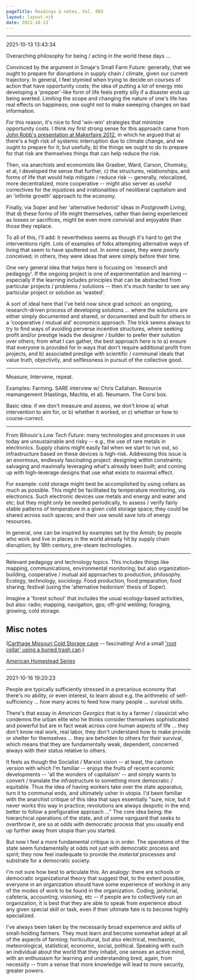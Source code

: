 ```yaml
---
pageTitle: Readings & notes, Vol. 003
layout: layout.njk
date: 2021-10-13
---
```


---
2021-10-13 13:43:34

Overarching philosophy for being / acting in the world these days ...

Convinced by the argument in Smaje's Small Farm Future:  generally, that we ought to prepare for disruptions in supply chain / climate, given our current trajectory.  In general, I feel stymied when trying to decide on courses of action that have opportunity costs; the idea of putting a lot of energy into developing a 'prepper'-like form of life feels pretty silly if a disaster ends up being averted.  Limiting the scope and changing the nature of one's life has real effects on happiness; one ought not to make sweeping changes on bad information.

For this reason, it's nice to find 'win-win' strategies that minimize opportunity costs.  I think my first strong sense for this approach came from [John Robb's presentation at Makerfaire 2012](https://www.youtube.com/watch?v=g1anGhU2880), in which he argued that a) there's a high risk of systemic interruption due to climate change, and we ought to prepare for it; but usefully, b) the things we ought to do to prepare for that risk are themselves things that can help reduce the risk. 

Then, via anarchists and economists like Graeber, Ward, Carson, Chomsky, et al, I developed the sense that further, c) the structures, relationships, and forms of life that would help mitigate / reduce risk -- generally, relocalized, more decentralized, more cooperative -- might also server as useful correctives for the injustices and irrationalities of neoliberal capitalism and an 'infinite growth' approach to the economy.  

Finally, via Soper and her 'alternative hedonist' ideas in *Postgrowth Living*, that d) these forms of life might themselves, rather than being experienced as losses or sacrifices, might be even more convivial and enjoyable than those they replace.

To all of this, I'll add: it nevertheless seems as though it's hard to get the interventions right.  Lots of examples of folks attempting alternative ways of living that seem to have sputtered out.  In some cases, they were poorly conceived; in others, they were ideas that were simply before their time.

One very general idea that helps here is focusing on 'research and pedagogy'.  If the ongoing project is one of experimentation and learning -- especially if the learning includes principles that can be abstracted from particular projects / problems / solutions -- then it's much harder to see any particular project or solution as 'wasted'.  

A sort of ideal here that I've held now since grad school:  an ongoing, research-driven process of developing solutions ... where the solutions are either simply documented and shared, or documented and built for others in a 'cooperative / mutual aid' economics approach.  The trick seems always to try to find ways of avoiding perverse incentive structures, where seeking profit and/or prestige leads the designer / builder to prefer their solution over others; from what I can gather, the best approach here is to a) ensure that everyone is provided for in ways that don't require additional profit from projects, and b) associated prestige with scientific / communal ideals that value truth, objectivity, and selflessness in pursuit of the collective good.

---

Measure, Intervene, repeat.

Examples: Farming. SARE interview w/ Chris Callahan. Resource mamangement (Hastings, Machta, et al).  Neumann. The Corsi box.

Basic idea:  if we don't measure and assess, we don't know a) what intervention to aim for, or b) whether it worked, or c) whether or how to course-correct.

---

From Bihouix's *Low Tech Future*: many technologies and processes in use today are unsustainable and risky -- e.g., the use of rare metals in electronics.  Supply chains might easily fail when we start to run out, so infrastructure based on these devices is high-risk.  Addressing this issue is an enormous, endlessly fascinating project:  designing within constraints; salvaging and maximally leveraging what's already been built; and coming up with high-leverage designs that use what exists to maximal effect.

For example:  cold storage might best be accomplished by using cellars as much as possible.  This might be facilitated by temperature monitoring, via electronics.  Such electronic devices use metals and energy and water and etc; but they might only be needed periodically, to assess / verify fairly stable patterns of temperature in a given cold storage space; they could be shared across such spaces; and their use would save lots of energy resources.  

In general, one can be inspired by examples set by the Amish; by people who work and live in places in the world already hit by supply chain disruption; by 18th century, pre-steam technologies. 

---

Relevant pedagogy and technology topics. This includes things like mapping, communications, environmental monitoring; but also organization-building, cooperative / mutual aid approaches to production, philosophy.  Ecology, technology, sociology. Food production, food preparation, food sharing; festival (using the 'alternative hedonism' thesis of Soper). 

Imagine a 'forest school' that includes the usual ecology-based activities, but also:  radio; mapping, navigation, gps; off-grid welding; foraging, growing, cold storage. 

## Misc notes

([Carthage Missouri Cold Storage cave](https://www.youtube.com/watch?v=2niiHqR0KYY) -- fascinating! And a small ['root cellar' using a buried trash can](https://www.youtube.com/watch?v=NedV9TPZCiQ).)

[American Homestead Series](https://www.youtube.com/channel/UCjYun1PcC1l0Kq0x4h0mBFg)


---
2021-10-16 19:20:23

People are typically sufficiently stressed in a precarious economy that there's no ability, or even interest, to learn about e.g. the arithmetic of self-sufficiency ... how many acres to feed how many people ... survival skills.  

There's that essay in *American Georgics* that is by a farmer / classicist who condemns the urban elite who he thinks consider themselves sophisticated and powerful but are in fact weak across core human aspects of life ... they don't know real work, real labor, they don't understand how to make provide or shelter for themselves ... they are beholden to others for their survival, which means that they are fundamentally weak, dependent, concerned always with their status relative to others. 

It feels as though the Socialist / Marxist vision -- at least, the cartoon version with which I'm familiar -- enjoys the fruits of recent economic developments -- 'all the wonders of capitalism' -- and simply wants to convert / translate the infrastructure to something more democratic / equitable.  Thus the idea of having workers take over the state apparatus, turn it to communal ends, and ultimately usher in utopia.  I'd been familiar with the anarchist critique of this idea that says essentially "sure, nice, but it never works this way in practice; revolutions are always despotic in the end; better to follow a prefigurative approach ..." The core idea being:  the hierarchical operations of the state, and of some vanguard that seeks to overthrow it, are so at odds with democratic process that you usually end up further away from utopia than you started. 

But now I feel a more fundamental critique is in order.  The operations of the state seem fundamentally at odds not just with democratic process and spirit; they now feel inadequate to provide the *material* processes and substrate for a democratic society.   

I'm not sure how best to articulate this. An analogy:  there are schools or democratic organizational theory that suggest that, to the extent possible, everyone in an organization should have some experience of working in any of the modes of work to be found in the organization.  Coding, janitorial, cafeteria, accounting, visioning, etc -- if people are to collectively run an organization, it is best that they are able to speak from experience about any given special skill or task, even if their ultimate fate is to become highly specialized.

I've always been taken by the necessarily broad experience and skills of small-holding farmers.  They must learn and become somewhat adept at all of the aspects of farming: horticultural, but also electrical, mechasnic, meteorological, statistical, economic, social, political. Speaking with such an individual about the world that they inhabit, one senses an active mind, with an enthusiasm for learning and understanding bred, again, from necessity -- from a sense that more knowledge will lead to more security, greater powers. 

